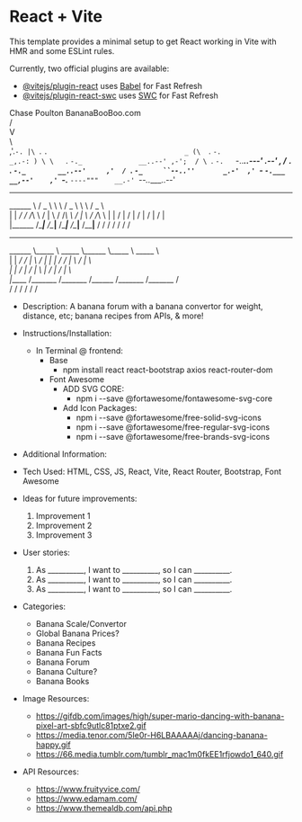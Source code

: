 # React + Vite

This template provides a minimal setup to get React working in Vite with HMR and some ESLint rules.

Currently, two official plugins are available:

- [@vitejs/plugin-react](https://github.com/vitejs/vite-plugin-react/blob/main/packages/plugin-react/README.md) uses [Babel](https://babeljs.io/) for Fast Refresh
- [@vitejs/plugin-react-swc](https://github.com/vitejs/vite-plugin-react-swc) uses [SWC](https://swc.rs/) for Fast Refresh

Chase Poulton
BananaBooBoo.com          
             /\
            V  \
             \  \
             \,'.`-.
             |\ `. `.                                  _
              (\  `. `-.                           _,.-: )
                \ \   `. `-._              __..--' ,-';  /
                 \ `.   `-.   `-..___..---'   _.--'  ,  /
                  `. `.    `-._        __..--'     ,'  /
                    `. `-_     ``--..''       _.-'  ,'
                      `-_ `-.___        __,--'    ,'
                         `-.__  `----"""    __.-'
                              `--..____..--'                         
__________    _____    _______      _____    _______      _____   
\______   \  /  _  \   \      \    /  _  \   \      \    /  _  \  
 |    |  _/ /  /_\  \  /   |   \  /  /_\  \  /   |   \  /  /_\  \ 
 |    |   \/    |    \/    |    \/    |    \/    |    \/    |    \
 |______  /\____|__  /\____|__  /\____|__  /\____|__  /\____|__  /
        \/         \/         \/         \/         \/         \/ 
__________ ________   ________ __________ ________   ________     
\______   \\_____  \  \_____  \\______   \\_____  \  \_____  \    
 |    |  _/ /   |   \  /   |   \|    |  _/ /   |   \  /   |   \   
 |    |   \/    |    \/    |    \    |   \/    |    \/    |    \  
 |______  /\_______  /\_______  /______  /\_______  /\_______  /  
        \/         \/         \/       \/         \/         \/   
* Description: A banana forum with a banana convertor for weight, distance, etc; banana recipes from APIs, & more!

* Instructions/Installation:
    - In Terminal @ frontend:
        - Base
            - npm install react react-bootstrap axios react-router-dom
        - Font Awesome
            - ADD SVG CORE: 
                - npm i --save @fortawesome/fontawesome-svg-core
            - Add Icon Packages:
                - npm i --save @fortawesome/free-solid-svg-icons
                - npm i --save @fortawesome/free-regular-svg-icons
                - npm i --save @fortawesome/free-brands-svg-icons




* Additional Information:

* Tech Used: HTML, CSS, JS, React, Vite, React Router, Bootstrap, Font Awesome

* Ideas for future improvements:
    1. Improvement 1
    2. Improvement 2
    3. Improvement 3

* User stories:
    1. As __________, I want to __________, so I can __________.
    2. As __________, I want to __________, so I can __________.
    3. As __________, I want to __________, so I can __________.

* Categories:
    - Banana Scale/Convertor
    - Global Banana Prices?
    - Banana Recipes
    - Banana Fun Facts
    - Banana Forum
    - Banana Culture?
    - Banana Books

* Image Resources:
    - https://gifdb.com/images/high/super-mario-dancing-with-banana-pixel-art-sbfc9utlc81ptxe2.gif
    - https://media.tenor.com/5Ie0r-H6LBAAAAAj/dancing-banana-happy.gif
    - https://66.media.tumblr.com/tumblr_mac1m0fkEE1rfjowdo1_640.gif

* API Resources:
    - https://www.fruityvice.com/
    - https://www.edamam.com/
    - https://www.themealdb.com/api.php


